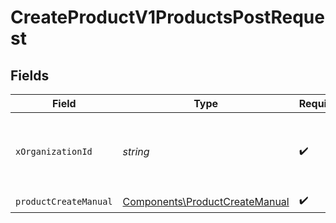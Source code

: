 # CreateProductV1ProductsPostRequest


## Fields

| Field                                                                            | Type                                                                             | Required                                                                         | Description                                                                      | Example                                                                          |
| -------------------------------------------------------------------------------- | -------------------------------------------------------------------------------- | -------------------------------------------------------------------------------- | -------------------------------------------------------------------------------- | -------------------------------------------------------------------------------- |
| `xOrganizationId`                                                                | *string*                                                                         | :heavy_check_mark:                                                               | The unique identifier for the organization making the request                    | org_12345                                                                        |
| `productCreateManual`                                                            | [Components\ProductCreateManual](../../Models/Components/ProductCreateManual.md) | :heavy_check_mark:                                                               | N/A                                                                              |                                                                                  |